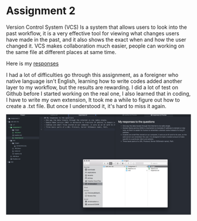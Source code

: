 # Assignment 2
Version Control System (VCS) Is a system that allows users to look into the past workflow, it is a very effective tool for viewing what changes users have made in the past, and it also shows the exact when and how the user changed it. VCS makes collaboration much easier, people can working on the same file at different places at same time.

Here is my [responses](./responses.txt)

I had a lot of difficulties go through this assignment, as a foreigner who native language isn't English, learning how to write codes added another layer to my workflow, but the results are rewarding.  I did a lot of test on Github before I started working on the real one, I also learned that in coding, I have to write my own extension, It took me a while to figure out how to create a .txt file. But once I understood it, it's hard to miss it again.

![Screenshot](./images/screenshotA2.png)
